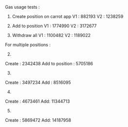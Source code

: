 Gas usage tests : 
1. Create position on carrot app
V1 : 882193
V2 : 1238259

2. Add to position
V1 : 1774990
V2 : 3172677

3. Withdraw all
V1 : 1100482
V2 : 1189022


For multiple positions : 

2. 
Create : 2342438
Add to position : 5705186 

3. 
Create : 3497234
Add : 8516095

4.
Create : 4673461
Add: 11344713

5.
Create : 5869472
Add: 14187958